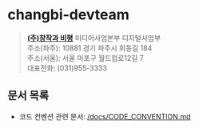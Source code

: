 # changbi-devteam

> **[(주)창작과 비평](https://www.changbi.com)** 미디어사업본부 디지털사업부  
> 주소(파주): 10881 경기 파주시 회동길 184  
> 주소(서울): 서울 마포구 월드컵로12길 7  
> 대표전화: (031)955-3333

## 문서 목록
- 코드 컨벤션 관련 문서: [/docs/CODE_CONVENTION.md](../docs/CODE_CONVENTION.md)
